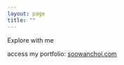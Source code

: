 ```yaml
---
layout: page
title: ""
---
```


Explore with me

access my portfolio: [soowanchoi.com](https://www.soowanchoi.com)
